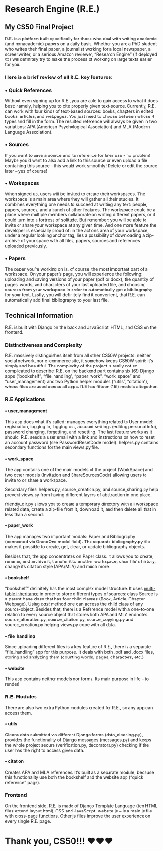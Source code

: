 # Research Engine (R.E.)
## My CS50 Final Project

R.E. is a platform built specifically for those who deal with writing academic (and nonacademic) papers on a daily basis. Whether you are a PhD student who writes their final paper, a journalist working for a local newspaper, a screenwriter, or a serious Amazon reviewer, “Research Engine” (if deployed 😊) will definitely try to make the process of working on large texts easier for you. 

### Here is a brief review of all R.E. key features:

### • Quick References
Without even signing up for R.E., you are able to gain access to what it does best: namely, helping you to cite properly given text-source. Currently, R.E. can work with four kinds of text-based sources: books, chapters in edited books, articles, and webpages. You just need to choose between whose 4 types and fill in the form. The resulted reference will always be given in two variations: APA (American Psychological Association) and MLA (Modern Language Association).

### • Sources
If you want to save a source and its reference for later use - no problem! Maybe you’d want to also add a link to this source or even upload a file containing this source – this would work smoothly! Delete or edit the source later – yes of course!

### • Workspaces
When signed up, users will be invited to create their workspaces. The workspace is a main area where they will gather all their studies. It combines everything one needs to succeed at writing any text: people, papers, sources, and a bunch of other features. The workspace could be a place where multiple members collaborate on writing different papers, or it could turn into a fortress of solitude. But remember: you will be able to invite or share your workspace at any given time. And one more feature the developer is especially proud of: in the actions area of your workspace, under a regular looking anchor tag, lies a possibility of downloading a zip-archive of your space with all files, papers, sources and references uploaded previously.

### • Papers
The paper you’re working on is, of course, the most important part of a workspace. On your paper’s page, you will experience the following: uploading and saving versions of your paper (pdf or docx), the quantity of pages, words, and characters of your last uploaded file, and choosing sources from your workspace in order to automatically get a bibliography for your text. Lastly, you will definitely find it convenient, that R.E. can automatically add final bibliography to your last file.

## Technical Information

R.E. is built with Django on the back and JavaScript, HTML, and CSS on the frontend.

### Distinctiveness and Complexity

R.E. massively distinguishes itself from all other CS50W projects: neither social network, nor e-commerce site, it somehow keeps CS50W spirit: it’s simply and beautiful. The complexity of the project is really not so complicated to describe: R.E. on the backend part contains six (6!) Django apps (“bookshelf”, “file_handling”, “paper_work”, “work_space” and “user_management) and two Python helper modules (“utils”, “citation”), whose files are used across all apps. R.E has fifteen (15!) models altogether.

### R.E Applications

#### • user_management

This app does what it’s called: manages everything related to User model: registration, logging in, logging out, account settings (editing personal info), password changing, forgetting, and resetting. 
The last feature works as it should: R.E. sends a user email with a link and instructions on how to reset an account password (see PasswordResetCode model).
helpers.py contains secondary functions for the main views.py file.

#### • work_space

The app contains one of the main models of the project (WorkSpace) and two other models (Invitation and ShareSourcesCode) allowing users to invite to or share a workspace. 

Secondary files: helpers.py, source_creation.py, and source_sharing.py help prevent views.py from having different layers of abstraction in one place.

friendly_dir.py allows you to create a temporary directory with all workspace related data, create a zip-file from it, download it, and then delete all that in less than a second.

#### • paper_work

The app manages two important modals: Paper and Bibliography (connected via OnetoOne model field).
The separate bibliography.py file makes it possible to create, get, clear, or update bibliography objects.

Besides that, the app concentrates on Paper class. It allows you to create, rename, and archive it, transfer it to another workspace, clear file's history, change its citation style (APA/MLA) and much more.

#### • bookshelf

“bookshelf” definitely has the most complex model structure. It uses [multi-table inheritance](https://docs.djangoproject.com/en/5.0/topics/db/models/#model-inheritance) in order to store different types of sources:
class Source is a parent base class that has four child classes (Book, Article, Chapter, Webpage). Using _cast_ method one can access the child class of any source-object.
Besides that, there is a Reference model with a one-to-one relation to every source object that stores both APA and MLA endnotes.
source_alteration.py, source_citation.py, source_copying.py and source_creation.py helping views.py cope with all data.

#### • file_handling

Since uploading different files is a key feature of R.E., there is a separate “file_handling” app for this purpose. It deals with both .pdf and .docx files, storing and analyzing them (counting words, pages, characters, etc.) 

#### • website
This app contains neither models nor forms. Its main purpose in life – to render!


### R.E. Modules

There are also two extra Python modules created for R.E., so any app can access them.

#### • utils

Cleans data submitted via different Django forms (data_cleaning.py), provides the functionality of Django messages (messages.py) and keeps the whole project secure (verification.py, decorators.py) checking if the user has the right to access given data.

#### • citation
Creates APA and MLA references. It’s built as a separate module, because this functionality use both the bookshelf and the website app (“quick reference” page).

### Frontend

On the frontend side, R.E. is made of Django Template Language (ten HTML files extend layout.html), CSS and JavaScript.
website.js – is a main js file with cross-page functions. Other js files improve the user experience on every single R.E. page.


# Thank you, CS50!!! ❤️❤️❤️
